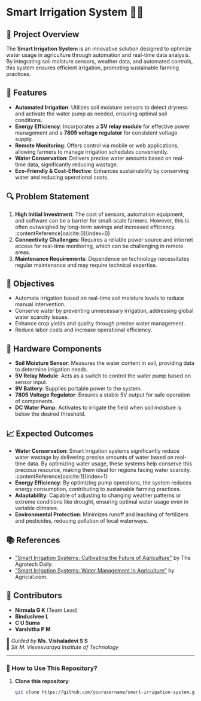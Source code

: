 # Smart Irrigation System 🌱💧

## 📌 Project Overview
The **Smart Irrigation System** is an innovative solution designed to optimize water usage in agriculture through automation and real-time data analysis. By integrating soil moisture sensors, weather data, and automated controls, this system ensures efficient irrigation, promoting sustainable farming practices.

## 🚀 Features
- **Automated Irrigation**: Utilizes soil moisture sensors to detect dryness and activate the water pump as needed, ensuring optimal soil conditions.
- **Energy Efficiency**: Incorporates a **5V relay module** for effective power management and a **7805 voltage regulator** for consistent voltage supply.
- **Remote Monitoring**: Offers control via mobile or web applications, allowing farmers to manage irrigation schedules conveniently.
- **Water Conservation**: Delivers precise water amounts based on real-time data, significantly reducing wastage.
- **Eco-Friendly & Cost-Effective**: Enhances sustainability by conserving water and reducing operational costs.

## 🔍 Problem Statement
1. **High Initial Investment**: The cost of sensors, automation equipment, and software can be a barrier for small-scale farmers. However, this is often outweighed by long-term savings and increased efficiency. :contentReference[oaicite:0]{index=0}
2. **Connectivity Challenges**: Requires a reliable power source and internet access for real-time monitoring, which can be challenging in remote areas.
3. **Maintenance Requirements**: Dependence on technology necessitates regular maintenance and may require technical expertise.

## 🎯 Objectives
- Automate irrigation based on real-time soil moisture levels to reduce manual intervention.
- Conserve water by preventing unnecessary irrigation, addressing global water scarcity issues.
- Enhance crop yields and quality through precise water management.
- Reduce labor costs and increase operational efficiency.

## 🔧 Hardware Components
- **Soil Moisture Sensor**: Measures the water content in soil, providing data to determine irrigation needs.
- **5V Relay Module**: Acts as a switch to control the water pump based on sensor input.
- **9V Battery**: Supplies portable power to the system.
- **7805 Voltage Regulator**: Ensures a stable 5V output for safe operation of components.
- **DC Water Pump**: Activates to irrigate the field when soil moisture is below the desired threshold.

## 📈 Expected Outcomes
- **Water Conservation**: Smart irrigation systems significantly reduce water wastage by delivering precise amounts of water based on real-time data. By optimizing water usage, these systems help conserve this precious resource, making them ideal for regions facing water scarcity. :contentReference[oaicite:1]{index=1}
- **Energy Efficiency**: By optimizing pump operations, the system reduces energy consumption, contributing to sustainable farming practices.
- **Adaptability**: Capable of adjusting to changing weather patterns or extreme conditions like drought, ensuring optimal water usage even in variable climates.
- **Environmental Protection**: Minimizes runoff and leaching of fertilizers and pesticides, reducing pollution of local waterways.

## 📚 References
- ["Smart Irrigation Systems: Cultivating the Future of Agriculture"](https://theagrotechdaily.com/smart-irrigation-systems/) by The Agrotech Daily.
- ["Smart Irrigation Systems: Water Management in Agriculture"](https://agricial.com/smart-irrigation-systems-water-management/) by Agricial.com.

## 📢 Contributors
- **Nirmala G K** (Team Lead)
- **Bindushree L**
- **C U Suma**
- **Varshitha P M**

📌 *Guided by* **Ms. Vishaladevi S S**  
📍 *Sir M. Visvesvaraya Institute of Technology*

---

### 📌 How to Use This Repository?
1. **Clone this repository**:
   ```bash
   git clone https://github.com/yourusername/smart-irrigation-system.git
